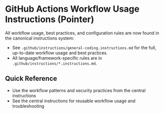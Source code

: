 <!-- file: .github/workflow-usage.md -->
<!-- version: 2.0.0 -->
<!-- guid: 2b3c4d5e-6f7a-8b9c-0d1e-2f3a4b5c6d7e -->

# GitHub Actions Workflow Usage Instructions (Pointer)

All workflow usage, best practices, and configuration rules are now found in the canonical instructions system:

- See `.github/instructions/general-coding.instructions.md` for the full, up-to-date workflow usage and best practices.
- All language/framework-specific rules are in `.github/instructions/*.instructions.md`.

## Quick Reference

- Use the workflow patterns and security practices from the central instructions
- See the central instructions for reusable workflow usage and troubleshooting
